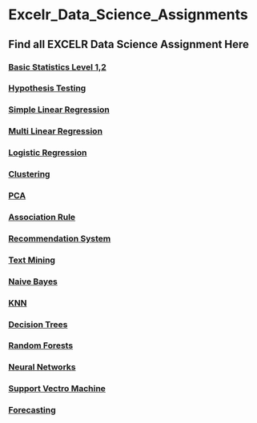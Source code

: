 # Excelr_Data_Science_Assignments

## Find all EXCELR Data Science Assignment Here

### [Basic Statistics Level 1,2](https://github.com/vangetibhavana23/Excelr-Data-Science-Assignments/tree/main/BASIC%20STATISTICS%20LEVEL%20-%201%2C2)

### [Hypothesis Testing](https://github.com/vangetibhavana23/Excelr-Data-Science-Assignments/tree/main/3.%20HYPOTHESIS_TESTING)

### [Simple Linear Regression](https://github.com/vangetibhavana23/Excelr-Data-Science-Assignments/tree/main/4.%20SIMPLE_LINEAR_REGRESSION)

### [Multi Linear Regression](https://github.com/vangetibhavana23/Excelr-Data-Science-Assignments/tree/main/5.%20MULTI_LINEAR_REGRESSION)

### [Logistic Regression](https://github.com/vangetibhavana23/Excelr-Data-Science-Assignments/tree/main/6.%20LOGISTIC_REGRESSION)

### [Clustering](https://github.com/vangetibhavana23/Excelr-Data-Science-Assignments/tree/main/7.%20CLUSTERING)

### [PCA](https://github.com/vangetibhavana23/Excelr-Data-Science-Assignments/tree/main/8.%20PCA)

### [Association Rule](https://github.com/vangetibhavana23/Excelr-Data-Science-Assignments/tree/main/9.%20ASSOCIATION_RULES)

### [Recommendation System](https://github.com/vangetibhavana23/Excelr-Data-Science-Assignments/tree/main/10.%20RECOMMENDATION_SYSTEM)

### [Text Mining ](https://github.com/vangetibhavana23/Excelr-Data-Science-Assignments/tree/main/11.%20TEXT_MINING)

### [Naive Bayes](https://github.com/vangetibhavana23/Excelr-Data-Science-Assignments/tree/main/12.%20NAIVE_BAYES)

### [KNN](https://github.com/vangetibhavana23/Excelr-Data-Science-Assignments/tree/main/13.%20KNN)

### [Decision Trees](https://github.com/vangetibhavana23/Excelr-Data-Science-Assignments/tree/main/14.%20DECISION_TREES)

### [Random Forests](https://github.com/vangetibhavana23/Excelr-Data-Science-Assignments/tree/main/15.%20RANDOM_FORESTS)

### [Neural Networks ](https://github.com/vangetibhavana23/Excelr-Data-Science-Assignments/tree/main/16.%20NEURAL_NETWORKS)

### [Support Vectro Machine](https://github.com/vangetibhavana23/Excelr-Data-Science-Assignments/tree/main/17.%20SUPPORT_VECTOR_MACHINES)

### [Forecasting](https://github.com/vangetibhavana23/Excelr-Data-Science-Assignments/tree/main/18.%20FORECASTING)


